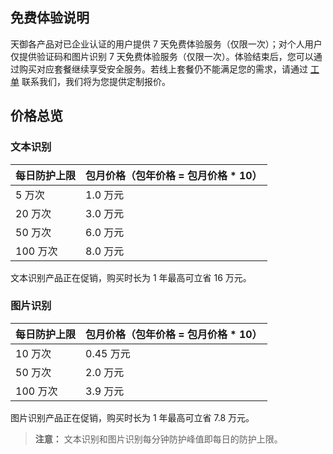 ## 免费体验说明

天御各产品对已企业认证的用户提供 7 天免费体验服务（仅限一次）；对个人用户仅提供验证码和图片识别 7 天免费体验服务（仅限一次）。体验结束后，您可以通过购买对应套餐继续享受安全服务。若线上套餐仍不能满足您的需求，请通过 [工单](http://tce.fsphere.cn/service/professional.html) 联系我们，我们将为您提供定制报价。

## 价格总览
### 文本识别

| 每日防护上限 | 包月价格（包年价格 = 包月价格 * 10） | 
|---------|---------|
| 5 万次 | 	1.0 万元 | 
| 20 万次 | 3.0 万元 | 
| 50 万次 | 6.0 万元 | 
| 100 万次 | 8.0 万元 | 

文本识别产品正在促销，购买时长为 1 年最高可立省 16 万元。

### 图片识别

| 每日防护上限 | 包月价格（包年价格 = 包月价格 * 10） | 
|---------|---------|
| 10 万次 | 0.45 万元 | 
| 50 万次 | 2.0 万元 | 
| 100 万次 | 3.9 万元 | 

图片识别产品正在促销，购买时长为 1 年最高可立省 7.8 万元。

>**注意：**
> 文本识别和图片识别每分钟防护峰值即每日的防护上限。

